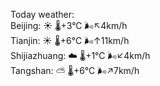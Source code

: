 Today weather:  
Beijing: ☀️   🌡️+3°C 🌬️↖4km/h  
Tianjin: ☀️   🌡️+6°C 🌬️↑11km/h  
Shijiazhuang: ☁️   🌡️+1°C 🌬️↙4km/h  
Tangshan: ⛅️  🌡️+6°C 🌬️↗7km/h  
